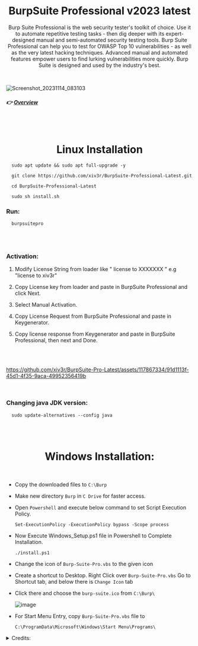 # <h1 align="center"> BurpSuite Professional v2023 latest </h1>
<p align="center"> Burp Suite Professional is the web security tester's toolkit of choice. Use it to automate repetitive testing tasks - then dig deeper with its expert-designed manual and semi-automated security testing tools. Burp Suite Professional can help you to test for OWASP Top 10 vulnerabilities - as well as the very latest hacking techniques. Advanced manual and automated features empower users to find lurking vulnerabilities more quickly. Burp Suite is designed and used by the industry's best. </p>


<br>

![Screenshot_20231114_083103](https://github.com/xiv3r/BurpSuite-Professional-Latest/assets/117867334/f2f3e34a-22b3-41e3-80d3-4ee4fc895e4f)


##### 👉 [Overview](https://portswigger.net/burp/pro)
<br></br>


# <h1 align="center">Linux Installation</h1>


      sudo apt update && sudo apt full-upgrade -y

      git clone https://github.com/xiv3r/BurpSuite-Professional-Latest.git
  
      cd BurpSuite-Professional-Latest

      sudo sh install.sh

### Run:

      burpsuitepro
      

<br></br>

### Activation:


1. Modify License String from loader like " license to XXXXXXX " e.g "license to xiv3r"

2. Copy License key from loader and paste in BurpSuite Professional and click Next.

3. Select Manual Activation.

4. Copy License Request from BurpSuite Professional and paste in Keygenerator.

5. Copy license response from Keygenerator and paste in BurpSuite Professional, then next and Done.

<br></br>

https://github.com/xiv3r/BurpSuite-Pro-Latest/assets/117867334/91d1113f-45d1-4f35-9aca-49952356419b

<br>

### Changing java JDK version:

      sudo update-alternatives --config java

<br></br>

# <h1 align="center"> Windows Installation: </h1>

<br>


   
- Copy the downloaded files to `C:\Burp`

- Make new directory `Burp` in `C Drive` for faster access.

- Open `Powershell` and execute below command to set Script Execution Policy.

      Set-ExecutionPolicy -ExecutionPolicy bypass -Scope process

- Now Execute Windows_Setup.ps1 file in Powershell to Complete Installation.

      ./install.ps1
 
- Change the icon of `Burp-Suite-Pro.vbs` to the given icon 

- Create a shortcut to Desktop. Right Click over `Burp-Suite-Pro.vbs` Go to Shortcut tab, and below there is `Change Icon` tab
	
- Click there and choose the `burp-suite.ico` from `C:\Burp\`

   ![image](https://user-images.githubusercontent.com/29830064/230825172-16c9cfba-4bca-46a4-86df-b352a4330b12.png)

- For Start Menu Entry, copy `Burp-Suite-Pro.vbs` file to 

      C:\ProgramData\Microsoft\Windows\Start Menu\Programs\

<details><summary>Credits:</summary>
      
* `loader.jar` 👉 [h3110w0r1d-y](https://github.com/h3110w0r1d-y/BurpLoaderKeygen)
</details>

